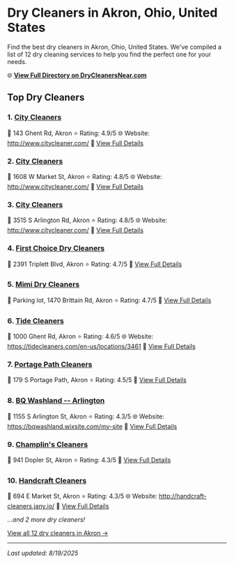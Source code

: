 # Dry Cleaners in Akron, Ohio, United States

Find the best dry cleaners in Akron, Ohio, United States. We've compiled a list of 12 dry cleaning services to help you find the perfect one for your needs.

🌐 **[View Full Directory on DryCleanersNear.com](https://drycleanersnear.com/city/US/Ohio/Akron)**

## Top Dry Cleaners

### 1. [City Cleaners](https://drycleanersnear.com/dryCleaner/6875b6319b5c02c2ea277c49/city-cleaners)
📍 143 Ghent Rd, Akron
⭐ Rating: 4.9/5
🌐 Website: http://www.citycleaner.com/
🔗 [View Full Details](https://drycleanersnear.com/dryCleaner/6875b6319b5c02c2ea277c49/city-cleaners)

### 2. [City Cleaners](https://drycleanersnear.com/dryCleaner/6875b6309b5c02c2ea277c0b/city-cleaners)
📍 1608 W Market St, Akron
⭐ Rating: 4.8/5
🌐 Website: http://www.citycleaner.com/
🔗 [View Full Details](https://drycleanersnear.com/dryCleaner/6875b6309b5c02c2ea277c0b/city-cleaners)

### 3. [City Cleaners](https://drycleanersnear.com/dryCleaner/6875b6319b5c02c2ea277c2b/city-cleaners)
📍 3515 S Arlington Rd, Akron
⭐ Rating: 4.8/5
🌐 Website: http://www.citycleaner.com/
🔗 [View Full Details](https://drycleanersnear.com/dryCleaner/6875b6319b5c02c2ea277c2b/city-cleaners)

### 4. [First Choice Dry Cleaners](https://drycleanersnear.com/dryCleaner/6875b6399b5c02c2ea277d2f/first-choice-dry-cleaners)
📍 2391 Triplett Blvd, Akron
⭐ Rating: 4.7/5
🔗 [View Full Details](https://drycleanersnear.com/dryCleaner/6875b6399b5c02c2ea277d2f/first-choice-dry-cleaners)

### 5. [Mimi Dry Cleaners](https://drycleanersnear.com/dryCleaner/6875b6969b5c02c2ea278065/mimi-dry-cleaners)
📍 Parking lot, 1470 Brittain Rd, Akron
⭐ Rating: 4.7/5
🔗 [View Full Details](https://drycleanersnear.com/dryCleaner/6875b6969b5c02c2ea278065/mimi-dry-cleaners)

### 6. [Tide Cleaners](https://drycleanersnear.com/dryCleaner/6875b6c49b5c02c2ea27824e/tide-cleaners)
📍 1000 Ghent Rd, Akron
⭐ Rating: 4.6/5
🌐 Website: https://tidecleaners.com/en-us/locations/3461
🔗 [View Full Details](https://drycleanersnear.com/dryCleaner/6875b6c49b5c02c2ea27824e/tide-cleaners)

### 7. [Portage Path Cleaners](https://drycleanersnear.com/dryCleaner/6875b6ad9b5c02c2ea27811f/portage-path-cleaners)
📍 179 S Portage Path, Akron
⭐ Rating: 4.5/5
🔗 [View Full Details](https://drycleanersnear.com/dryCleaner/6875b6ad9b5c02c2ea27811f/portage-path-cleaners)

### 8. [BQ Washland -- Arlington](https://drycleanersnear.com/dryCleaner/6875b67d9b5c02c2ea277faf/bq-washland-arlington)
📍 1155 S Arlington St, Akron
⭐ Rating: 4.3/5
🌐 Website: https://bqwashland.wixsite.com/my-site
🔗 [View Full Details](https://drycleanersnear.com/dryCleaner/6875b67d9b5c02c2ea277faf/bq-washland-arlington)

### 9. [Champlin's Cleaners](https://drycleanersnear.com/dryCleaner/6875b69e9b5c02c2ea2780a5/champlin-s-cleaners)
📍 941 Dopler St, Akron
⭐ Rating: 4.3/5
🔗 [View Full Details](https://drycleanersnear.com/dryCleaner/6875b69e9b5c02c2ea2780a5/champlin-s-cleaners)

### 10. [Handcraft Cleaners](https://drycleanersnear.com/dryCleaner/6875b6b49b5c02c2ea278151/handcraft-cleaners)
📍 694 E Market St, Akron
⭐ Rating: 4.3/5
🌐 Website: http://handcraft-cleaners.jany.io/
🔗 [View Full Details](https://drycleanersnear.com/dryCleaner/6875b6b49b5c02c2ea278151/handcraft-cleaners)


*...and 2 more dry cleaners!*

[View all 12 dry cleaners in Akron →](https://drycleanersnear.com/city/US/Ohio/Akron)

---

*Last updated: 8/19/2025*
